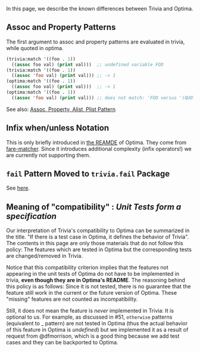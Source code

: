 In this page, we describe the known differences between Trivia and Optima.

## Assoc and Property Patterns

The first argument to assoc and property patterns are evaluated in trivia, while quoted in optima.

```cl
(trivia:match '((foo . 1))
  ((assoc foo val) (print val)))  ;; undefined variable FOO
(trivia:match '((foo . 1))
  ((assoc 'foo val) (print val))) ;; -> 1
(optima:match '((foo . 1))
  ((assoc foo val) (print val)))  ;; -> 1
(optima:match '((foo . 1))
  ((assoc 'foo val) (print val))) ;; does not match: 'FOO versus '(QUOTE FOO) == ''foo
```

See also: [Assoc, Property, Alist, Plist Pattern](https://github.com/guicho271828/trivia/wiki/Type-Based-Destructuring-Patterns#assoc-property-alist-plist-pattern)

## Infix when/unless Notation

This is only briefly introduced in [the REAMDE](https://github.com/m2ym/optima#macro-match) of Optima.
They come from [fare-matcher](http://www.cliki.net/fare-matcher). Since it introduces additional complexity (infix operators!) we are currently not supporting them.

## `fail` Pattern Moved to `trivia.fail` Package

See [here](https://github.com/guicho271828/trivia/wiki/NEXT-FAIL-SKIP-macro).


## Meaning of "compatibility" : *Unit Tests form a specification*

Our interpretation of Trivia's compatibility to Optima can be summarized in the title. "If there is a test case in Optima, it defines the behavior of Trivia". The contents in this page are only those materials that do not follow this policy: The features which are tested in Optima but the corresponding tests are changed/removed in Trivia.

Notice that this compatibility criterion implies that the features not appearing in the unit tests of Optima do not have to be implemented in trivia, **even though they are in Optima's README**. The reasoning behind this policy is as follows:  Since it is not tested, there is no guarantee that the feature still work in the current or the future version of Optima. These "missing" features are not counted as incompatibility.

Still, it does not mean the feature is *never* implemented in Trivia: It is optional to us. For example, as discussed in #51, `otherwise` patterns (equivalent to _ pattern) are not tested in Optima (thus the actual behavior of this feature in Optima is *undefined*) but we implemented it as a result of request from @dfmorrison, which is a good thing because we add test cases and they can be backported to Optima.

